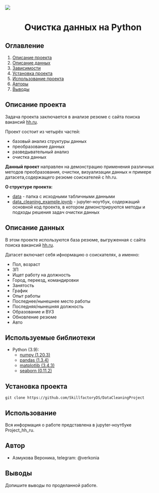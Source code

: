 
![](./images/data_cleaning.png)
# <center> Очистка данных на Python </center>
## Оглавление
1. [Описание проекта](#Описание-проекта)
2. [Описание данных](#Описание-данных)
3. [Зависимости](#Зависимости)
4. [Установка проекта](#Установка-проекта)
5. [Использование проекта](#Использование-проекта)
6. [Авторы](#Авторы)
7. [Выводы](Использование-проекта)

## Описание проекта

Задача проекта заключается в анализе резюме с сайта поиска вакансий [hh.ru](https://hh.ru/).

Проект состоит из четырёх частей:
* базовый анализ структуры данных
* преобразование данных
* разведывательный анализ
* очистка данных

**Данный проект** направлен на демонстрацию применения различных методов преобразования, очистки, визуализации данных н примере датасета,содержащего резюме соискателей с hh.ru.

**О структуре проекта:**
* [data](https://drive.google.com/drive/folders/1penlxwZldtYKDzaTl_Vy_qozAn4LaPOO?usp=sharing) - папка с исходными табличными данными
* [data_cleaning_example.ipynb](./data_cleaning_example.ipynb) - jupyter-ноутбук, содержащий основной код проекта, в котором демонстрируются методы и подходы решения задач очистки данных


## Описание данных
В этом проекте используются база резюме, выгруженная с сайта поиска вакансий [hh.ru](https://hh.ru/).
 
Датасет включает себя ифнормацию о соискателях, а именно:
* Пол, возраст
* ЗП
* Ищет работу на должность
* Город, переезд, командировки
* Занятость
* График
* Опыт работы
* Последнее/нынешнее место работы
* Последняя/нынешняя должность
* Образование и ВУЗ
* Обновление резюме
* Авто  




## Используемые библиотеки
* Python (3.9):
    * [numpy (1.20.3)](https://numpy.org)
    * [pandas (1.3.4)](https://pandas.pydata.org)
    * [matplotlib (3.4.3)](https://matplotlib.org)
    * [seaborn (0.11.2)](https://seaborn.pydata.org)

## Установка проекта

```
git clone https://github.com/SkillfactoryDS/DataCleaningProject
```

## Использование
Вся информация о работе представлена в jupyter-ноутбуке Project_hh_ru.

## Автор

* Азмукова Вероника, telegram: @verkonia

## Выводы

Допишите выводы по проделанной работе.